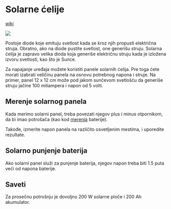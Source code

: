 # Solarne ćelije

[wiki](https://sh.wikipedia.org/wiki/Solarna_%C4%87elija)

![](https://upload.wikimedia.org/wikipedia/commons/0/0e/4inchcell.jpg)

Postoje diode koje emituju svetlost kada se kroz njih propusti električna struja. Obratno, ako na diode pustite svetlost, one generišu struju. Solarna ćelija je zapravo velika dioda koja generiše električnu struju kada je izložena izvoru svetlosti, kao što je Sunce.

Za napajanje uređaja možete koristiti panele solarnih ćelija. Pre toga ćete morati izabrati veličinu panela na osnovu potrebnog napona i struje. Na primer, panel 12 x 12 cm može pod jakom sunčevom svetlošću da generiše struju jačine 100 miliampera i napon od 5 volti.

## Merenje solarnog panela

Kada merimo solarni panel, treba povezati njegov plus i minus otpornikom, da bi imao potrošača (kao kod [merenja](merenja.md) baterije). 

Takođe, izmerite napon panela na različito osvetljenim mestima, i uporedite rezultate.

## Solarno punjenje baterija

Ako solarni panel služi za punjenje baterija, njegov napon treba biti 1.5 puta veći od napona baterije.

## Saveti

Za prosečnu potrošnju je dovoljno 200 W solarne ploče i 200 Ah akumulator.
